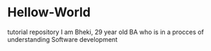 # Hellow-World
tutorial repository
I am Bheki, 29 year old BA who is in a procces of understanding Software development
